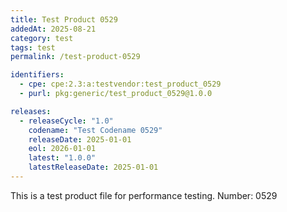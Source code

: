 ```yaml
---
title: Test Product 0529
addedAt: 2025-08-21
category: test
tags: test
permalink: /test-product-0529

identifiers:
  - cpe: cpe:2.3:a:testvendor:test_product_0529
  - purl: pkg:generic/test_product_0529@1.0.0

releases:
  - releaseCycle: "1.0"
    codename: "Test Codename 0529"
    releaseDate: 2025-01-01
    eol: 2026-01-01
    latest: "1.0.0"
    latestReleaseDate: 2025-01-01
---
```


This is a test product file for performance testing. Number: 0529
